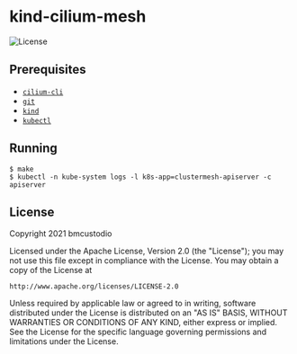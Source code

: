 # kind-cilium-mesh

![License](https://img.shields.io/github/license/bmcustodio/kind-cilium-mesh)

## Prerequisites

* [`cilium-cli`](https://github.com/cilium/cilium-cli)
* [`git`](https://git-scm.com/)
* [`kind`](https://kind.sigs.k8s.io/docs/user/quick-start/)
* [`kubectl`](https://kubernetes.io/docs/tasks/tools/install-kubectl/)

## Running

```
$ make
$ kubectl -n kube-system logs -l k8s-app=clustermesh-apiserver -c apiserver
```

## License

Copyright 2021 bmcustodio

Licensed under the Apache License, Version 2.0 (the "License");
you may not use this file except in compliance with the License.
You may obtain a copy of the License at

    http://www.apache.org/licenses/LICENSE-2.0

Unless required by applicable law or agreed to in writing, software
distributed under the License is distributed on an "AS IS" BASIS,
WITHOUT WARRANTIES OR CONDITIONS OF ANY KIND, either express or implied.
See the License for the specific language governing permissions and
limitations under the License.
